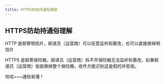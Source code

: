 ```yaml
---
title: HTTPS防劫持通俗理解
---
```


## HTTPS防劫持通俗理解

HTTP 是邮寄明信片，邮递员（运营商）可以任意监听和篡改，也可以直接换掉明信片 

HTTPS 是邮寄保险箱，邮递员（运营商）拆不开保险箱无法监听和篡改，如果邮递员（运营商）偷偷换掉整个保险箱，收件方能识别这是假的并拒收。

哈哈~~~通俗易懂！